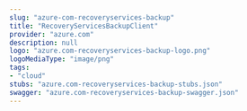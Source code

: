 ```yaml
---
slug: "azure-com-recoveryservices-backup"
title: "RecoveryServicesBackupClient"
provider: "azure.com"
description: null
logo: "azure.com-recoveryservices-backup-logo.png"
logoMediaType: "image/png"
tags:
- "cloud"
stubs: "azure.com-recoveryservices-backup-stubs.json"
swagger: "azure.com-recoveryservices-backup-swagger.json"
---
```

